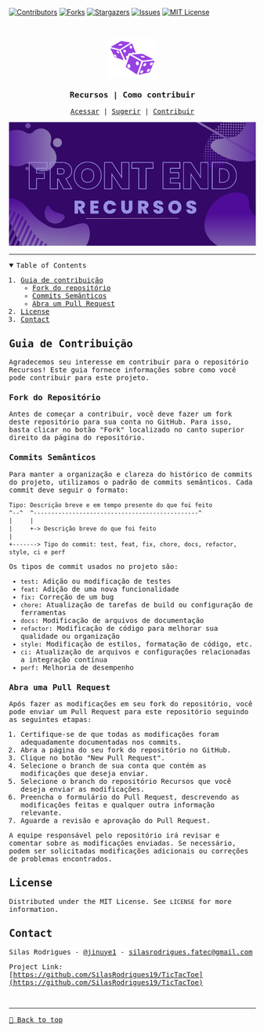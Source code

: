 [![Contributors][contributors-shield]][contributors-url]
[![Forks][forks-shield]][forks-url]
[![Stargazers][stars-shield]][stars-url]
[![Issues][issues-shield]][issues-url]
[![MIT License][license-shield]][license-url]

<!-- PROJECT LOGO -->
<br />
<samp>
<p align="center">
  <a href="https://github.com/SilasRodrigues19/TicTacToe">
    <img src="./assets/img/logo.svg" alt="Logo" width="100" height="80">
  </a>

  <h3 align="center">Recursos | Como contribuir</h3>

  <p align="center">
    <a href="http://webresources.epizy.com/">Acessar</a>
    &#124;	
    <a href="https://github.com/SilasRodrigues19/TicTacToe/issues">Sugerir</a>
    &#124;	
    <a href="https://github.com/SilasRodrigues19/TicTacToe/issues">Contribuir</a>
  </p>
</p>

[![Preview][product-banner]](http://webresources.epizy.com/)<hr>


<!-- TABLE OF CONTENTS -->
<details open="open">
  <summary>Table of Contents</summary>
  <ol>
    <li>
      <a href="#guia-de-contribuição">Guia de contribuição</a>
      <ul>
        <li><a href="#fork-do-repositório">Fork do repositório</a></li>
        <li><a href="#commits-semânticos">Commits Semânticos</a></li>
        <li><a href="#abra-uma-pull-request">Abra um Pull Request</a></li>
      </ul>
    </li>
    <li><a href="#license">License</a></li>
    <li><a href="#contact">Contact</a></li>
  </ol>
</details>

## Guia de Contribuição

Agradecemos seu interesse em contribuir para o repositório Recursos! Este guia fornece informações sobre como você pode contribuir para este projeto.

### Fork do Repositório

Antes de começar a contribuir, você deve fazer um fork deste repositório para sua conta no GitHub. Para isso, basta clicar no botão "Fork" localizado no canto superior direito da página do repositório.

### Commits Semânticos

Para manter a organização e clareza do histórico de commits do projeto, utilizamos o padrão de commits semânticos. Cada commit deve seguir o formato:

```
Tipo: Descrição breve e em tempo presente do que foi feito
^--^  ^-----------------------------------------------^
|     |
|     +-> Descrição breve do que foi feito
|
+-------> Tipo do commit: test, feat, fix, chore, docs, refactor, style, ci e perf
```

Os tipos de commit usados no projeto são:

- `test`: Adição ou modificação de testes
- `feat`: Adição de uma nova funcionalidade
- `fix`: Correção de um bug
- `chore`: Atualização de tarefas de build ou configuração de ferramentas
- `docs`: Modificação de arquivos de documentação
- `refactor`: Modificação de código para melhorar sua qualidade ou organização
- `style`: Modificação de estilos, formatação de código, etc.
- `ci`: Atualização de arquivos e configurações relacionadas a integração contínua
- `perf`: Melhoria de desempenho

### Abra uma Pull Request

Após fazer as modificações em seu fork do repositório, você pode enviar um Pull Request para este repositório seguindo as seguintes etapas:

1. Certifique-se de que todas as modificações foram adequadamente documentadas nos commits.
2. Abra a página do seu fork do repositório no GitHub.
3. Clique no botão "New Pull Request".
4. Selecione o branch de sua conta que contém as modificações que deseja enviar.
5. Selecione o branch do repositório Recursos que você deseja enviar as modificações.
6. Preencha o formulário do Pull Request, descrevendo as modificações feitas e qualquer outra informação relevante.
7. Aguarde a revisão e aprovação do Pull Request.

A equipe responsável pelo repositório irá revisar e comentar sobre as modificações enviadas. Se necessário, podem ser solicitadas modificações adicionais ou correções de problemas encontrados.


<!-- LICENSE -->

## License

Distributed under the MIT License. See `LICENSE` for more information.

<!-- CONTACT -->

## Contact

Silas Rodrigues - [@jinuye1](https://twitter.com/jinuye1) - silasrodrigues.fatec@gmail.com

Project Link: [https://github.com/SilasRodrigues19/TicTacToe](https://github.com/SilasRodrigues19/TicTacToe) <br>

<!-- MARKDOWN LINKS & IMAGES -->
<!-- https://www.markdownguide.org/basic-syntax/#reference-style-links -->

[contributors-shield]: https://img.shields.io/github/contributors/SilasRodrigues19/TicTacToe.svg?style=for-the-badge
[contributors-url]: https://github.com/SilasRodrigues19/TicTacToe/graphs/contributors
[forks-shield]: https://img.shields.io/github/forks/SilasRodrigues19/TicTacToe.svg?style=for-the-badge
[forks-url]: https://github.com/SilasRodrigues19/TicTacToe/network/members
[stars-shield]: https://img.shields.io/github/stars/SilasRodrigues19/TicTacToe.svg?style=for-the-badge
[stars-url]: https://github.com/SilasRodrigues19/TicTacToe/stargazers
[issues-shield]: https://img.shields.io/github/issues/SilasRodrigues19/TicTacToe.svg?style=for-the-badge
[issues-url]: https://github.com/SilasRodrigues19/TicTacToe/issues
[license-shield]: https://img.shields.io/github/license/SilasRodrigues19/TicTacToe.svg?style=for-the-badge
[license-url]: https://github.com/SilasRodrigues19/TicTacToe/blob/master/LICENSE
[license-url]: https://github.com/SilasRodrigues19/TicTacToe/blob/master/LICENSE.txt
[product-banner]: ./assets/img/Banner.png

<br><hr>
[🔼 Back to top](#Tic-Tac-Toe)